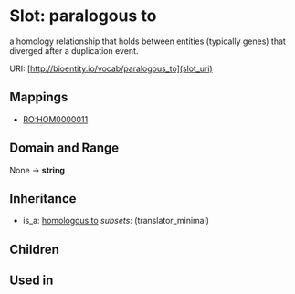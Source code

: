 # Slot: paralogous to


a homology relationship that holds between entities (typically genes) that diverged after a duplication event.

URI: [http://bioentity.io/vocab/paralogous_to](slot_uri)
## Mappings

 * [RO:HOM0000011](http://purl.obolibrary.org/obo/RO_HOM0000011)
## Domain and Range

None -> **string**
## Inheritance

 *  is_a: [homologous to](homologous_to.md) *subsets*: (translator_minimal)
## Children

## Used in

